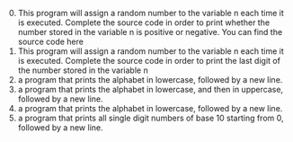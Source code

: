 0. This program will assign a random number to the variable n each time it is executed. Complete the source code in order to print whether the number stored in the variable n is positive or negative.
You can find the source code here
1. This program will assign a random number to the variable n each time it is executed. Complete the source code in order to print the last digit of the number stored in the variable n
2. a program that prints the alphabet in lowercase, followed by a new line.
3. a program that prints the alphabet in lowercase, and then in uppercase, followed by a new line.
4. a program that prints the alphabet in lowercase, followed by a new line.
5. a program that prints all single digit numbers of base 10 starting from 0, followed by a new line.
